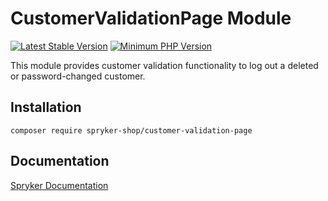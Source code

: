# CustomerValidationPage Module
[![Latest Stable Version](https://poser.pugx.org/spryker-shop/customer-validation-page/v/stable.svg)](https://packagist.org/packages/spryker-shop/customer-validation-page)
[![Minimum PHP Version](https://img.shields.io/badge/php-%3E%3D%208.3-8892BF.svg)](https://php.net/)

This module provides customer validation functionality to log out a deleted or password-changed customer.

## Installation

```
composer require spryker-shop/customer-validation-page
```

## Documentation

[Spryker Documentation](https://docs.spryker.com)
